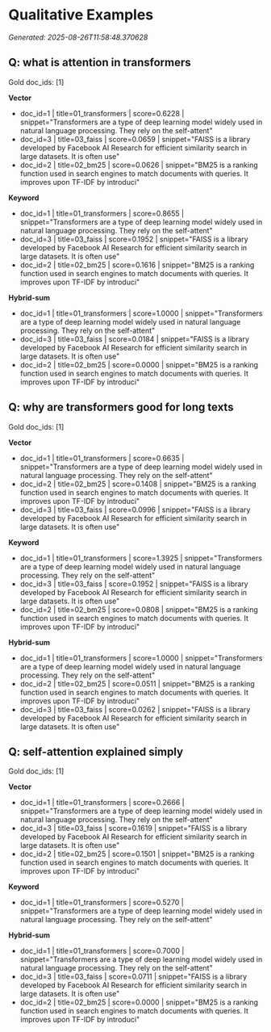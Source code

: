 # Qualitative Examples

_Generated: 2025-08-26T11:58:48.370628_

## Q: what is attention in transformers
Gold doc_ids: [1]

**Vector**
- doc_id=1 | title=01_transformers | score=0.6228 | snippet="Transformers are a type of deep learning model widely used in natural language processing. 
They rely on the self-attent"
- doc_id=3 | title=03_faiss | score=0.0659 | snippet="FAISS is a library developed by Facebook AI Research for efficient similarity search in large datasets. 
It is often use"
- doc_id=2 | title=02_bm25 | score=0.0626 | snippet="BM25 is a ranking function used in search engines to match documents with queries. 
It improves upon TF-IDF by introduci"

**Keyword**
- doc_id=1 | title=01_transformers | score=0.8655 | snippet="Transformers are a type of deep learning model widely used in natural language processing. 
They rely on the self-attent"
- doc_id=3 | title=03_faiss | score=0.1952 | snippet="FAISS is a library developed by Facebook AI Research for efficient similarity search in large datasets. 
It is often use"
- doc_id=2 | title=02_bm25 | score=0.1616 | snippet="BM25 is a ranking function used in search engines to match documents with queries. 
It improves upon TF-IDF by introduci"

**Hybrid-sum**
- doc_id=1 | title=01_transformers | score=1.0000 | snippet="Transformers are a type of deep learning model widely used in natural language processing. 
They rely on the self-attent"
- doc_id=3 | title=03_faiss | score=0.0184 | snippet="FAISS is a library developed by Facebook AI Research for efficient similarity search in large datasets. 
It is often use"
- doc_id=2 | title=02_bm25 | score=0.0000 | snippet="BM25 is a ranking function used in search engines to match documents with queries. 
It improves upon TF-IDF by introduci"

## Q: why are transformers good for long texts
Gold doc_ids: [1]

**Vector**
- doc_id=1 | title=01_transformers | score=0.6635 | snippet="Transformers are a type of deep learning model widely used in natural language processing. 
They rely on the self-attent"
- doc_id=2 | title=02_bm25 | score=0.1408 | snippet="BM25 is a ranking function used in search engines to match documents with queries. 
It improves upon TF-IDF by introduci"
- doc_id=3 | title=03_faiss | score=0.0996 | snippet="FAISS is a library developed by Facebook AI Research for efficient similarity search in large datasets. 
It is often use"

**Keyword**
- doc_id=1 | title=01_transformers | score=1.3925 | snippet="Transformers are a type of deep learning model widely used in natural language processing. 
They rely on the self-attent"
- doc_id=3 | title=03_faiss | score=0.1952 | snippet="FAISS is a library developed by Facebook AI Research for efficient similarity search in large datasets. 
It is often use"
- doc_id=2 | title=02_bm25 | score=0.0808 | snippet="BM25 is a ranking function used in search engines to match documents with queries. 
It improves upon TF-IDF by introduci"

**Hybrid-sum**
- doc_id=1 | title=01_transformers | score=1.0000 | snippet="Transformers are a type of deep learning model widely used in natural language processing. 
They rely on the self-attent"
- doc_id=2 | title=02_bm25 | score=0.0511 | snippet="BM25 is a ranking function used in search engines to match documents with queries. 
It improves upon TF-IDF by introduci"
- doc_id=3 | title=03_faiss | score=0.0262 | snippet="FAISS is a library developed by Facebook AI Research for efficient similarity search in large datasets. 
It is often use"

## Q: self-attention explained simply
Gold doc_ids: [1]

**Vector**
- doc_id=1 | title=01_transformers | score=0.2666 | snippet="Transformers are a type of deep learning model widely used in natural language processing. 
They rely on the self-attent"
- doc_id=3 | title=03_faiss | score=0.1619 | snippet="FAISS is a library developed by Facebook AI Research for efficient similarity search in large datasets. 
It is often use"
- doc_id=2 | title=02_bm25 | score=0.1501 | snippet="BM25 is a ranking function used in search engines to match documents with queries. 
It improves upon TF-IDF by introduci"

**Keyword**
- doc_id=1 | title=01_transformers | score=0.5270 | snippet="Transformers are a type of deep learning model widely used in natural language processing. 
They rely on the self-attent"

**Hybrid-sum**
- doc_id=1 | title=01_transformers | score=0.7000 | snippet="Transformers are a type of deep learning model widely used in natural language processing. 
They rely on the self-attent"
- doc_id=3 | title=03_faiss | score=0.0711 | snippet="FAISS is a library developed by Facebook AI Research for efficient similarity search in large datasets. 
It is often use"
- doc_id=2 | title=02_bm25 | score=0.0000 | snippet="BM25 is a ranking function used in search engines to match documents with queries. 
It improves upon TF-IDF by introduci"

